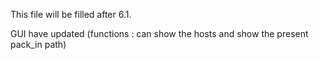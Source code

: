 This file will be filled after 6.1.

GUI have updated (functions : can show the hosts and show the present pack_in path)